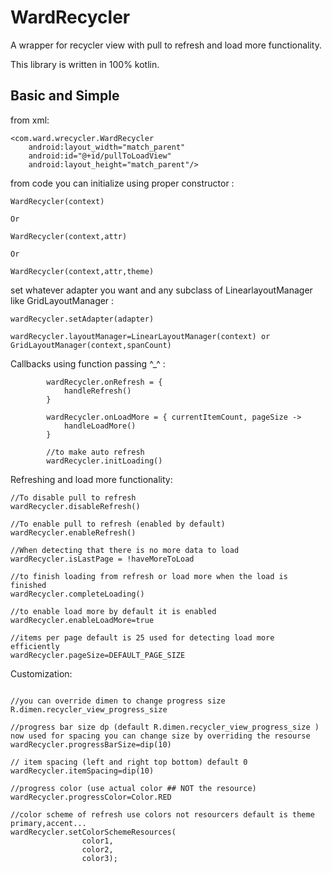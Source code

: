 # WardRecycler
A wrapper for recycler view with pull to refresh and load more functionality.

This library is written in 100% kotlin.

## Basic and Simple

from xml:
```
<com.ward.wrecycler.WardRecycler
    android:layout_width="match_parent"
    android:id="@+id/pullToLoadView"
    android:layout_height="match_parent"/>
```

from code you can initialize using proper constructor :

```
WardRecycler(context)

Or

WardRecycler(context,attr)

Or

WardRecycler(context,attr,theme)
```

set whatever adapter you want and any subclass of LinearlayoutManager like GridLayoutManager :

```
wardRecycler.setAdapter(adapter)

wardRecycler.layoutManager=LinearLayoutManager(context) or GridLayoutManager(context,spanCount)
```

Callbacks using function passing ^_^ :

```
        wardRecycler.onRefresh = {
            handleRefresh()
        }
       
        wardRecycler.onLoadMore = { currentItemCount, pageSize ->
            handleLoadMore()
        }
        
        //to make auto refresh 
        wardRecycler.initLoading()
```

Refreshing and load more functionality:

```
//To disable pull to refresh
wardRecycler.disableRefresh()

//To enable pull to refresh (enabled by default)
wardRecycler.enableRefresh()

//When detecting that there is no more data to load
wardRecycler.isLastPage = !haveMoreToLoad

//to finish loading from refresh or load more when the load is finished
wardRecycler.completeLoading()

//to enable load more by default it is enabled
wardRecycler.enableLoadMore=true

//items per page default is 25 used for detecting load more efficiently
wardRecycler.pageSize=DEFAULT_PAGE_SIZE
```

Customization:

```

//you can override dimen to change progress size 
R.dimen.recycler_view_progress_size

//progress bar size dp (default R.dimen.recycler_view_progress_size ) now used for spacing you can change size by overriding the resourse
wardRecycler.progressBarSize=dip(10)

// item spacing (left and right top bottom) default 0
wardRecycler.itemSpacing=dip(10)

//progress color (use actual color ## NOT the resource)
wardRecycler.progressColor=Color.RED

//color scheme of refresh use colors not resourcers default is theme primary,accent...
wardRecycler.setColorSchemeResources(
                color1,
                color2,
                color3);
```
